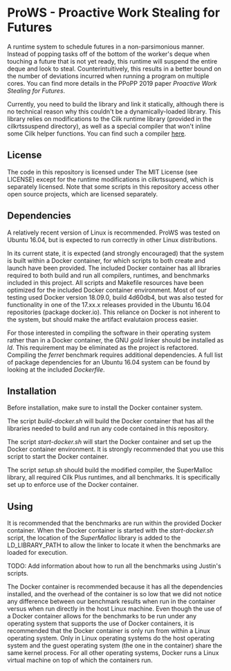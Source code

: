 # ProWS - Proactive Work Stealing for Futures
A runtime system to schedule futures in a non-parsimonious manner.
Instead of popping tasks off of the bottom of the worker's deque
when touching a future that is not yet ready, this runtime will
suspend the entire deque and look to steal. Counterintuitively,
this results in a better bound on the number of deviations incurred
when running a program on multiple cores. You can find more details
in the PPoPP 2019 paper *Proactive Work Stealing for Futures*.

Currently, you need to build the library and link it statically,
although there is no technical reason why this couldn't be a
dynamically-loaded library. This library relies on modifications to
the Cilk runtime library (provided in the cilkrtssuspend directory),
as well as a special compiler that won't inline some Cilk helper
functions. You can find such a compiler
[here](https://gitlab.com/wustl-pctg-pub/llvm-cilk).

## License

The code in this repository is licensed under The MIT License (see
LICENSE) except for the runtime modifications in cilkrtssupend, which
is separately licensed. Note that some scripts in this repository
access other open source projects, which are licensed separately.

## Dependencies

A relatively recent version of Linux is recommended. ProWS was tested
on Ubuntu 16.04, but is expected to run correctly in other Linux
distributions.

In its current state, it is expected (and strongly encouraged) that the
system is built within a Docker container, for which scripts to both
create and launch have been provided. The included Docker container has
all libraries required to both build and run all compilers, runtimes,
and benchmarks included in this project. All scripts and Makefile resources
have been optimized for the included Docker container environment. Most
of our testing used Docker version 18.09.0, build 4d60db4, but was also
tested for functionality in one of the 17.xx.x releases provided in the
Ubuntu 16.04 repositories (package docker.io). This reliance on Docker is
not inherent to the system, but should make the artifact evalutaion process
easier.

For those interested in compiling the software in their operating system
rather than in a Docker container, the GNU _gold_ linker should be
installed as _ld_. This requirement may be eliminated as the project is
refactored. Compiling the _ferret_ benchmark requires additional dependencies.
A full list of package dependencies for an Ubuntu 16.04 system can be found by
looking at the included _Dockerfile_.

## Installation

Before installation, make sure to install the Docker container system.

The script _build-docker.sh_ will build the Docker container that has
all the libraries needed to build and run any code contained in this
repository.

The script _start-docker.sh_ will start the Docker container and set up
the Docker container environment. It is strongly recommended that you use
this script to start the Docker container.

The script _setup.sh_ should build the modified compiler, the SuperMalloc
library, all required Cilk Plus runtimes, and all benchmarks.
It is specifically set up to enforce use of the Docker container.

## Using

It is recommended that the benchmarks are run within the provided Docker
container. When the Docker container is started with the _start-docker.sh_
script, the location of the _SuperMalloc_ library is added to the
LD\_LIBRARY\_PATH to allow the linker to locate it when the benchmarks are
loaded for execution.

TODO: Add information about how to run all the benchmarks using Justin's scripts.

The Docker container is recommended because it has all the dependencies
installed, and the overhead of the container is so low that we did not
notice any difference between our benchmark results when run in the
container versus when run directly in the host Linux machine. Even though
the use of a Docker container allows for the benchmarks to be run under
any operating system that supports the use of Docker containers, it is
recommended that the Docker container is only run from within a Linux
operating system. Only in Linux operating systems do the host operating
system and the guest operating system (the one in the container) share
the same kernel process. For all other operating systems, Docker runs
a Linux virtual machine on top of which the containers run.

